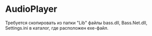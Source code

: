 # AudioPlayer
Требуется скопировать из папки "Lib" файлы bass.dll, Bass.Net.dll, Settings.ini в каталог, где расположен exe-файл.
